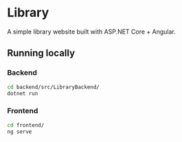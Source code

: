 # Library

A simple library website built with ASP.NET Core + Angular.

## Running locally

### Backend

```bash
cd backend/src/LibraryBackend/
dotnet run
`````

### Frontend

```bash
cd frontend/
ng serve
`````

